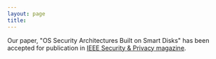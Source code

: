 ```yaml
---
layout: page
title: 
---
```

Our paper, "OS Security Architectures Built on Smart Disks" has been accepted for publication in [IEEE Security & Privacy magazine](https://www.computer.org/security-and-privacy/).
